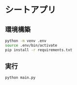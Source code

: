 # シートアプリ

## 環境構築
```bash
python -m venv .env
source .env/bin/activate
pip install -r requirements.txt
```

## 実行
```bash
python main.py
```
